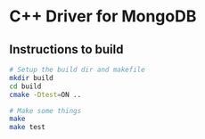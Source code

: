 # C++ Driver for MongoDB

## Instructions to build
```sh
# Setup the build dir and makefile
mkdir build
cd build
cmake -Dtest=ON ..

# Make some things
make
make test
```
